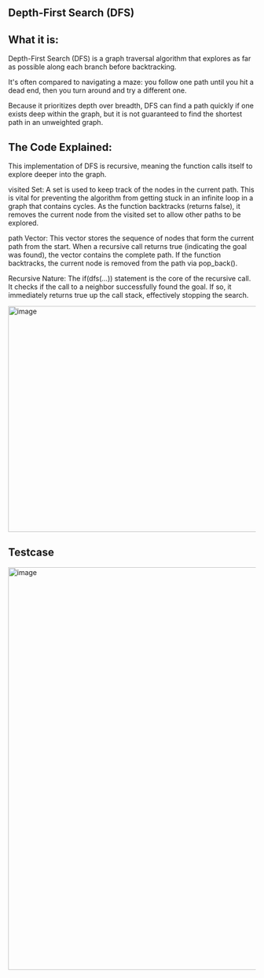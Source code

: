 Depth-First Search (DFS)
-

What it is:
-

Depth-First Search (DFS) is a graph traversal algorithm that explores as far as possible along each branch before backtracking. 


It's often compared to navigating a maze: you follow one path until you hit a dead end, then you turn around and try a different one. 


Because it prioritizes depth over breadth, DFS can find a path quickly if one exists deep within the graph, but it is not guaranteed to find the shortest path in an unweighted graph.

The Code Explained:
-

This implementation of DFS is recursive, meaning the function calls itself to explore deeper into the graph.


visited Set: A set is used to keep track of the nodes in the current path. This is vital for preventing the algorithm from getting stuck in an infinite loop in a graph that contains cycles.
As the function backtracks (returns false), it removes the current node from the visited set to allow other paths to be explored.


path Vector: This vector stores the sequence of nodes that form the current path from the start. When a recursive call returns true (indicating the goal was found), the vector contains the complete path.
If the function backtracks, the current node is removed from the path via pop_back().


Recursive Nature: The if(dfs(...)) statement is the core of the recursive call. It checks if the call to a neighbor successfully found the goal. If so, it immediately returns true up the call stack, effectively stopping the search.

<img width="1196" height="460" alt="image" src="https://github.com/user-attachments/assets/16db3214-7bb2-41b8-be09-464bc5074e35" />

Testcase
-

<img width="542" height="820" alt="image" src="https://github.com/user-attachments/assets/5a12d989-5397-4f9d-9a84-52d01ef3250d" />
